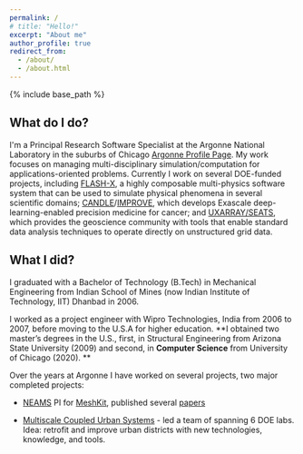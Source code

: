 ```yaml
---
permalink: /
# title: "Hello!"
excerpt: "About me"
author_profile: true
redirect_from:
  - /about/
  - /about.html
---
```


{% include base_path %}

<!--Welcome to my website[^1] Just here for my CV? You can download that [here](/files/Jain_CV.pdf). 
--!>
<!--[^1]: Credits to [Rachel](https://github.com/rkurchin/rkurchin.github.io) her webpage had inspirational info to motivate and start this page.
--!>
<!-- 
Please check out ways to reach me as well as my various other homes on the web in the menu (either to the left or above, depending on your screen resolution) and click the links at the top of the page to check out some of my other experience and work! -->

## What do I do?

<!-- I'm a Principal Research Software Specialist at the Argonne National Laboratory in the suburbs of Chicago. I enjoy interacting with the local junior high and high school students in STEM-related activities. As things get back to normal after the pandemic, I am contributing to the masters program at UChicago, Autumn 2022 grader for [Introduction to Unix Systems](https://mpcs-courses.cs.uchicago.edu/2022-23/autumn/courses/mpcs-51082-1) -->

I'm a Principal Research Software Specialist at the Argonne National Laboratory in the suburbs of Chicago [Argonne Profile Page](https://www.anl.gov/profile/rajeev-jain). My work focuses on managing multi-disciplinary simulation/computation for applications-oriented problems. Currently I work on several DOE-funded projects, including [FLASH-X](https://flash-x.org/), a highly composable multi-physics software system that can be used to simulate physical phenomena in several scientific domains; [CANDLE](https://ecp-candle.github.io/Candle/)/[IMPROVE](https://jdacs4c-improve.github.io/docs/), which develops Exascale deep-learning-enabled precision medicine for cancer; and [UXARRAY/SEATS](https://github.com/UXARRAY/uxarray/), which provides the geoscience community with tools that enable standard data analysis techniques to operate directly on unstructured grid data.

<!-- `As things get back to normal after the pandemic, I am contributing to my alma mater, the masters program [MPCS](https://masters.cs.uchicago.edu/) at UChicago, Autumn 2022 grader for [Introduction to Unix Systems](http://people.cs.uchicago.edu/~lamonts/classes/mpcs51082/index.html).  -->
<!-- Over the years I have contributed to software products in a variety of fields from AI, Urban, Nuclear, Climate, Astrophysics and even Cancer, the common theme tying all these broad topics is computation, simulation and optimization. I am interested in developing/managing multi-disciplinary complex applications-oriented projects, software development and blockchain.  -->

<!-- I enjoy interacting with the local junior high and high school students in STEM-related activities.  -->
## What I did?

I graduated with a Bachelor of Technology (B.Tech) in Mechanical Engineering from Indian School of Mines (now Indian Institute of Technology, IIT) Dhanbad in 2006.

I worked as a project engineer with Wipro Technologies, India from 2006 to 2007, before moving to the U.S.A for higher education. **I obtained two master’s degrees in the U.S., first, in Structural Engineering from Arizona State University (2009) and second, in **Computer Science** from University of Chicago (2020). 
**

Over the years at Argonne I have worked on several projects, two major completed projects:

- [NEAMS](https://neams.inl.gov/) PI for [MeshKit](https://www.osti.gov/biblio/1224960), published several [papers](https://www.researchgate.net/publication/285446364_Scalable_Mesh_Generation_for_HPC_Applications)
  
- [Multiscale Coupled Urban Systems](https://www.tandfonline.com/doi/abs/10.1080/19401493.2018.1534275) - led a team of spanning 6 DOE labs. Idea: retrofit and improve urban districts with new technologies, knowledge, and tools.


<!-- #### About this site -->
<!-- <font size="8">
Credits to [Rachel](https://github.com/rkurchin/rkurchin.github.io) her webpage had inspirational info to motivate and start this page.
</font> -->
<!-- This website is powered by the [academicpages template](https://github.com/academicpages/academicpages.github.io) and hosted on GitHub Pages. [GitHub Pages](https://pages.github.com) is a free service in which websites are built and hosted from code and data stored in a GitHub repository, automatically updating when a new commit is made to the respository. This template was forked from the [Minimal Mistakes Jekyll Theme](https://mmistakes.github.io/minimal-mistakes/) created by Michael Rose, and then extended to support the kinds of content that academics have. You can fork [this repository](https://github.com/academicpages/academicpages.github.io) right now, modify the configuration and markdown files, add your own PDFs and other content, and have your own site for free, with no ads! -->
